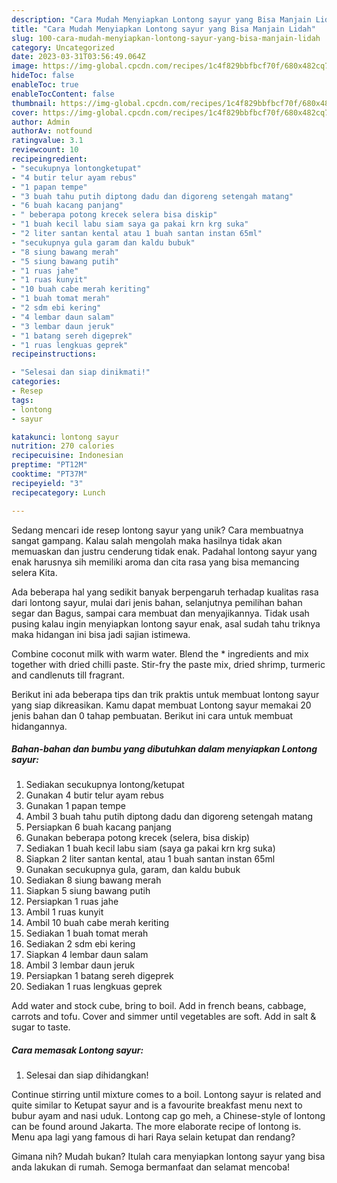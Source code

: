 ```yaml
---
description: "Cara Mudah Menyiapkan Lontong sayur yang Bisa Manjain Lidah"
title: "Cara Mudah Menyiapkan Lontong sayur yang Bisa Manjain Lidah"
slug: 100-cara-mudah-menyiapkan-lontong-sayur-yang-bisa-manjain-lidah
category: Uncategorized
date: 2023-03-31T03:56:49.064Z
image: https://img-global.cpcdn.com/recipes/1c4f829bbfbcf70f/680x482cq70/lontong-sayur-foto-resep-utama.jpg
hideToc: false
enableToc: true
enableTocContent: false
thumbnail: https://img-global.cpcdn.com/recipes/1c4f829bbfbcf70f/680x482cq70/lontong-sayur-foto-resep-utama.jpg
cover: https://img-global.cpcdn.com/recipes/1c4f829bbfbcf70f/680x482cq70/lontong-sayur-foto-resep-utama.jpg
author: Admin
authorAv: notfound
ratingvalue: 3.1
reviewcount: 10
recipeingredient:
- "secukupnya lontongketupat"
- "4 butir telur ayam rebus"
- "1 papan tempe"
- "3 buah tahu putih diptong dadu dan digoreng setengah matang"
- "6 buah kacang panjang"
- " beberapa potong krecek selera bisa diskip"
- "1 buah kecil labu siam saya ga pakai krn krg suka"
- "2 liter santan kental atau 1 buah santan instan 65ml"
- "secukupnya gula garam dan kaldu bubuk"
- "8 siung bawang merah"
- "5 siung bawang putih"
- "1 ruas jahe"
- "1 ruas kunyit"
- "10 buah cabe merah keriting"
- "1 buah tomat merah"
- "2 sdm ebi kering"
- "4 lembar daun salam"
- "3 lembar daun jeruk"
- "1 batang sereh digeprek"
- "1 ruas lengkuas geprek"
recipeinstructions:

- "Selesai dan siap dinikmati!"
categories:
- Resep
tags:
- lontong
- sayur

katakunci: lontong sayur 
nutrition: 270 calories
recipecuisine: Indonesian
preptime: "PT12M"
cooktime: "PT37M"
recipeyield: "3"
recipecategory: Lunch

---
```





Sedang mencari ide resep lontong sayur yang unik? Cara membuatnya sangat gampang. Kalau salah mengolah maka hasilnya tidak akan memuaskan dan justru cenderung tidak enak. Padahal lontong sayur yang enak harusnya sih memiliki aroma dan cita rasa yang bisa memancing selera Kita.





Ada beberapa hal yang sedikit banyak berpengaruh terhadap kualitas rasa dari lontong sayur, mulai dari jenis bahan, selanjutnya pemilihan bahan segar dan Bagus, sampai cara membuat dan menyajikannya. Tidak usah pusing kalau ingin menyiapkan lontong sayur enak,      asal sudah tahu triknya maka hidangan ini bisa jadi sajian istimewa.














Combine coconut milk with warm water. Blend the * ingredients and mix together with dried chilli paste. Stir-fry the paste mix, dried shrimp, turmeric and candlenuts till fragrant.






Berikut ini ada beberapa tips dan trik praktis untuk membuat lontong sayur yang siap dikreasikan. Kamu dapat membuat Lontong sayur memakai 20 jenis bahan dan 0 tahap pembuatan. Berikut ini cara untuk membuat hidangannya.

<!--inarticleads1-->

##### Bahan-bahan dan bumbu yang dibutuhkan dalam menyiapkan Lontong sayur:

1. Sediakan secukupnya lontong/ketupat
1. Gunakan 4 butir telur ayam rebus
1. Gunakan 1 papan tempe
1. Ambil 3 buah tahu putih diptong dadu dan digoreng setengah matang
1. Persiapkan 6 buah kacang panjang
1. Gunakan  beberapa potong krecek (selera, bisa diskip)
1. Sediakan 1 buah kecil labu siam (saya ga pakai krn krg suka)
1. Siapkan 2 liter santan kental, atau 1 buah santan instan 65ml
1. Gunakan secukupnya gula, garam, dan kaldu bubuk
1. Sediakan 8 siung bawang merah
1. Siapkan 5 siung bawang putih
1. Persiapkan 1 ruas jahe
1. Ambil 1 ruas kunyit
1. Ambil 10 buah cabe merah keriting
1. Sediakan 1 buah tomat merah
1. Sediakan 2 sdm ebi kering
1. Siapkan 4 lembar daun salam
1. Ambil 3 lembar daun jeruk
1. Persiapkan 1 batang sereh digeprek
1. Sediakan 1 ruas lengkuas geprek


Add water and stock cube, bring to boil. Add in french beans, cabbage, carrots and tofu. Cover and simmer until vegetables are soft. Add in salt &amp; sugar to taste. 

<!--inarticleads2-->

##### Cara memasak Lontong sayur:


1. Selesai dan siap dihidangkan!

Continue stirring until mixture comes to a boil. Lontong sayur is related and quite similar to Ketupat sayur and is a favourite breakfast menu next to bubur ayam and nasi uduk. Lontong cap go meh, a Chinese-style of lontong can be found around Jakarta. The more elaborate recipe of lontong is. Menu apa lagi yang famous di hari Raya selain ketupat dan rendang? 

Gimana nih? Mudah bukan? Itulah cara menyiapkan lontong sayur yang bisa anda lakukan di rumah. Semoga bermanfaat dan selamat mencoba!
